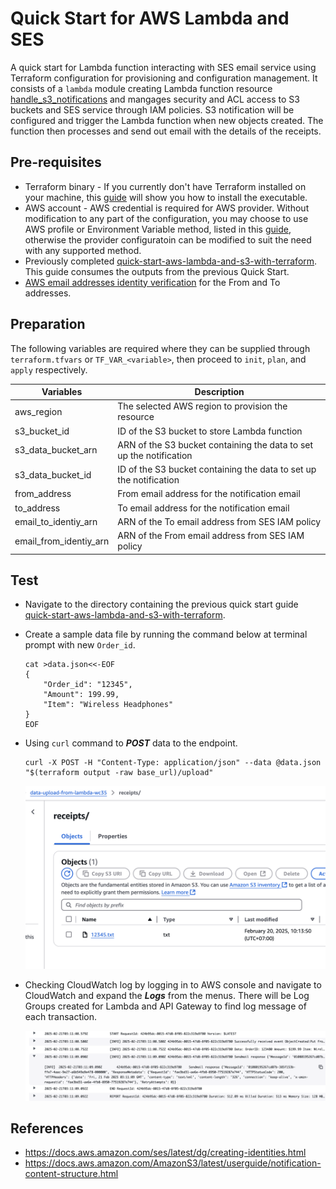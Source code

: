 # Quick Start for AWS Lambda and SES
A quick start for Lambda function interacting with SES email service using Terraform configuration for provisioning and configuration management. It consists of a `lambda` module creating Lambda function resource [handle_s3_notifications](./functions/handle_s3_notifications.py) and mangages security and ACL access to S3 buckets and SES service through IAM policies. S3 notification will be configured and trigger the Lambda function when new objects created. The function then processes and send out email with the details of the receipts.

## Pre-requisites

* Terraform binary - If you currently don't have Terraform installed on your machine, this [guide](https://developer.hashicorp.com/terraform/install) will show you how to install the executable.
* AWS account - AWS credential is required for AWS provider. Without modification to any part of the configuration, you may choose to use AWS profile or Environment Variable method, listed in this [guide](https://registry.terraform.io/providers/hashicorp/aws/latest/docs#authentication-and-configuration), otherwise the provider configuratoin can be modified to suit the need with any supported method.
* Previously completed [quick-start-aws-lambda-and-s3-with-terraform](https://github.com/daily-ops/quick-start-aws-lambda-and-s3-with-terraform). This guide consumes the outputs from the previous Quick Start.
* [AWS email addresses identity verification](https://docs.aws.amazon.com/ses/latest/dg/creating-identities.html) for the From and To addresses.

## Preparation

The following variables are required where they can be supplied through `terraform.tfvars` or `TF_VAR_<variable>`, then proceed to `init`, `plan`, and `apply` respectively.


|Variables|Description|
|-|-|
|aws_region|The selected AWS region to provision the resource|
|s3_bucket_id|ID of the S3 bucket to store Lambda function|
|s3_data_bucket_arn|ARN of the S3 bucket containing the data to set up the notification|
|s3_data_bucket_id|ID of the S3 bucket containing the data to set up the notification|
|from_address|From email address for the notification email|
|to_address|To email address for the notification email|
|email_to_identiy_arn|ARN of the To email address from SES IAM policy|
|email_from_identiy_arn|ARN of the From email address from SES IAM policy|

## Test

- Navigate to the directory containing the previous quick start guide [quick-start-aws-lambda-and-s3-with-terraform](https://github.com/daily-ops/quick-start-aws-lambda-and-s3-with-terraform).
  
- Create a sample data file by running the command below at terminal prompt with new `Order_id`.
  
    ```
    cat >data.json<<-EOF
    {
        "Order_id": "12345",
        "Amount": 199.99,
        "Item": "Wireless Headphones"
    }
    EOF
    ```

- Using `curl` command to ***POST*** data to the endpoint.

    ```
    curl -X POST -H "Content-Type: application/json" --data @data.json "$(terraform output -raw base_url)/upload"
    ```

    ![Uploaded file.](./docs/s3_uploaded_file.png "Uploaded file")

- Checking CloudWatch log by logging in to AWS console and navigate to CloudWatch and expand the ***Logs*** from the menus. There will be Log Groups created for Lambda and API Gateway to find log message of each transaction.

    ![CloudWatch](./docs/cloudwatch_notification_and_email_logs.png "CloudWatch Logs")

## References

- https://docs.aws.amazon.com/ses/latest/dg/creating-identities.html
- https://docs.aws.amazon.com/AmazonS3/latest/userguide/notification-content-structure.html